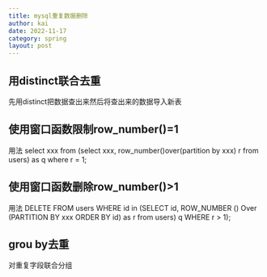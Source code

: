 ```yaml
---
title: mysql重复数据删除
author: kai
date: 2022-11-17
category: spring
layout: post
---
```


## 用distinct联合去重

先用distinct把数据查出来然后将查出来的数据导入新表

## 使用窗口函数限制row_number()=1

用法
select xxx from (select xxx, row_number()over(partition by xxx) r from users) as q where r = 1;

## 使用窗口函数删除row_number()>1

用法
DELETE FROM users   WHERE id in (SELECT id, ROW_NUMBER () Over (PARTITION BY xxx ORDER  BY id) as r from users) q WHERE r > 1);

## grou by去重

对重复字段联合分组
